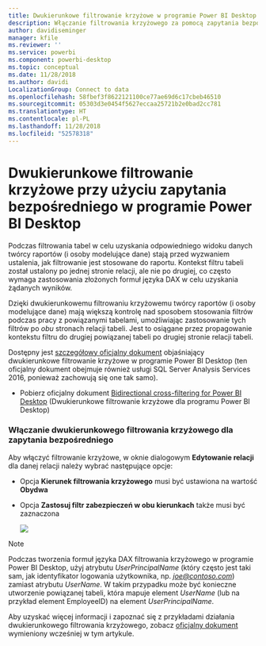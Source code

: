 ```yaml
---
title: Dwukierunkowe filtrowanie krzyżowe w programie Power BI Desktop
description: Włączanie filtrowania krzyżowego za pomocą zapytania bezpośredniego w programie Power BI Desktop
author: davidiseminger
manager: kfile
ms.reviewer: ''
ms.service: powerbi
ms.component: powerbi-desktop
ms.topic: conceptual
ms.date: 11/28/2018
ms.author: davidi
LocalizationGroup: Connect to data
ms.openlocfilehash: 58fbef3f8622121100ce77ae69d6c17cbeb46510
ms.sourcegitcommit: 05303d3e0454f5627eccaa25721b2e0bad2cc781
ms.translationtype: HT
ms.contentlocale: pl-PL
ms.lasthandoff: 11/28/2018
ms.locfileid: "52578318"
---
```

# <a name="bidirectional-cross-filtering-using-directquery-in-power-bi-desktop"></a>Dwukierunkowe filtrowanie krzyżowe przy użyciu zapytania bezpośredniego w programie Power BI Desktop

Podczas filtrowania tabel w celu uzyskania odpowiedniego widoku danych twórcy raportów (i osoby modelujące dane) stają przed wyzwaniem ustalenia, jak filtrowanie jest stosowane do raportu. Kontekst filtru tabeli został ustalony po jednej stronie relacji, ale nie po drugiej, co często wymaga zastosowania złożonych formuł języka DAX w celu uzyskania żądanych wyników.

Dzięki dwukierunkowemu filtrowaniu krzyżowemu twórcy raportów (i osoby modelujące dane) mają większą kontrolę nad sposobem stosowania filtrów podczas pracy z powiązanymi tabelami, umożliwiając zastosowanie tych filtrów po *obu* stronach relacji tabeli. Jest to osiągane przez propagowanie kontekstu filtru do drugiej powiązanej tabeli po drugiej stronie relacji tabeli.

Dostępny jest [szczegółowy oficjalny dokument](http://download.microsoft.com/download/2/7/8/2782DF95-3E0D-40CD-BFC8-749A2882E109/Bidirectional%20cross-filtering%20in%20Analysis%20Services%202016%20and%20Power%20BI.docx) objaśniający dwukierunkowe filtrowanie krzyżowe w programie Power BI Desktop (ten oficjalny dokument obejmuje również usługi SQL Server Analysis Services 2016, ponieważ zachowują się one tak samo).

* Pobierz oficjalny dokument [Bidirectional cross-filtering for Power BI Desktop](http://download.microsoft.com/download/2/7/8/2782DF95-3E0D-40CD-BFC8-749A2882E109/Bidirectional%20cross-filtering%20in%20Analysis%20Services%202016%20and%20Power%20BI.docx) (Dwukierunkowe filtrowanie krzyżowe dla programu Power BI Desktop)

### <a name="enabling-bidirectional-cross-filtering-for-directquery"></a>Włączanie dwukierunkowego filtrowania krzyżowego dla zapytania bezpośredniego

Aby włączyć filtrowanie krzyżowe, w oknie dialogowym **Edytowanie relacji** dla danej relacji należy wybrać następujące opcje:

* Opcja **Kierunek filtrowania krzyżowego** musi być ustawiona na wartość **Obydwa**
* Opcja **Zastosuj filtr zabezpieczeń w obu kierunkach** także musi być zaznaczona

  ![](media/desktop-bidirectional-filtering/bidirectional-filtering_2.png)

> [!NOTE]
> Podczas tworzenia formuł języka DAX filtrowania krzyżowego w programie Power BI Desktop, użyj atrybutu *UserPrincipalName* (który często jest taki sam, jak identyfikator logowania użytkownika, np. <em>joe@contoso.com</em>) zamiast atrybutu *UserName*. W takim przypadku może być konieczne utworzenie powiązanej tabeli, która mapuje element *UserName* (lub na przykład element EmployeeID) na element *UserPrincipalName*.

Aby uzyskać więcej informacji i zapoznać się z przykładami działania dwukierunkowego filtrowania krzyżowego, zobacz [oficjalny dokument](http://download.microsoft.com/download/2/7/8/2782DF95-3E0D-40CD-BFC8-749A2882E109/Bidirectional%20cross-filtering%20in%20Analysis%20Services%202016%20and%20Power%20BI.docx) wymieniony wcześniej w tym artykule.

